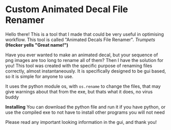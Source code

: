 # Custom Animated Decal File Renamer
Hello there! 
This is a tool that I made that could be very useful in optimising workflow. 
This tool is called "Animated Decals File Renamer". *Trumpets* **(Hecker yells "Great name!")**

Have you ever wanted to make an animated decal, but your sequence of png images are too long to rename all of them? Then I have the solution for you! This tool was created with the specific purpose of renaming files correctly, almost instantaneously. It is specifically designed to be gui based, so it is simple for anyone to use. 

It uses the python module os, with ```os.rename``` to change the files, that may give warnings about that from the exe, but thats what it does, no virus buddy

**Installing**
You can download the python file and run it if you have python, or use the compiled exe to not have to install other programs you will not need

Please read any important looking information in the gui, and thank you!
